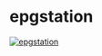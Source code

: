 # epgstation

[![epgstation](https://github.com/AkashiSN/dvb-docker/actions/workflows/epgstation.yml/badge.svg)](https://github.com/AkashiSN/dvb-docker/actions/workflows/epgstation.yml)